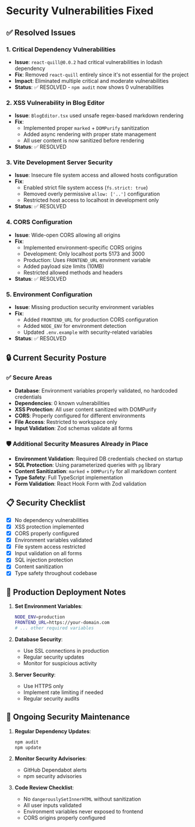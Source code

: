 # Security Vulnerabilities Fixed

## ✅ **Resolved Issues**

### 1. **Critical Dependency Vulnerabilities**
- **Issue**: `react-quill@0.0.2` had critical vulnerabilities in lodash dependency
- **Fix**: Removed `react-quill` entirely since it's not essential for the project
- **Impact**: Eliminated multiple critical and moderate vulnerabilities
- **Status**: ✅ RESOLVED - `npm audit` now shows 0 vulnerabilities

### 2. **XSS Vulnerability in Blog Editor**
- **Issue**: `BlogEditor.tsx` used unsafe regex-based markdown rendering
- **Fix**: 
  - Implemented proper `marked` + `DOMPurify` sanitization
  - Added async rendering with proper state management
  - All user content is now sanitized before rendering
- **Status**: ✅ RESOLVED

### 3. **Vite Development Server Security**
- **Issue**: Insecure file system access and allowed hosts configuration
- **Fix**:
  - Enabled strict file system access (`fs.strict: true`)
  - Removed overly permissive `allow: ['..']` configuration
  - Restricted host access to localhost in development only
- **Status**: ✅ RESOLVED

### 4. **CORS Configuration**
- **Issue**: Wide-open CORS allowing all origins
- **Fix**:
  - Implemented environment-specific CORS origins
  - Development: Only localhost ports 5173 and 3000
  - Production: Uses `FRONTEND_URL` environment variable
  - Added payload size limits (10MB)
  - Restricted allowed methods and headers
- **Status**: ✅ RESOLVED

### 5. **Environment Configuration**
- **Issue**: Missing production security environment variables
- **Fix**:
  - Added `FRONTEND_URL` for production CORS configuration
  - Added `NODE_ENV` for environment detection
  - Updated `.env.example` with security-related variables
- **Status**: ✅ RESOLVED

## 🔒 **Current Security Posture**

### ✅ **Secure Areas**
- **Database**: Environment variables properly validated, no hardcoded credentials
- **Dependencies**: 0 known vulnerabilities
- **XSS Protection**: All user content sanitized with DOMPurify
- **CORS**: Properly configured for different environments
- **File Access**: Restricted to workspace only
- **Input Validation**: Zod schemas validate all forms

### 🛡️ **Additional Security Measures Already in Place**
- **Environment Validation**: Required DB credentials checked on startup
- **SQL Protection**: Using parameterized queries with `pg` library
- **Content Sanitization**: `marked` + `DOMPurify` for all markdown content
- **Type Safety**: Full TypeScript implementation
- **Form Validation**: React Hook Form with Zod validation

## 📋 **Security Checklist**

- [x] No dependency vulnerabilities
- [x] XSS protection implemented
- [x] CORS properly configured
- [x] Environment variables validated
- [x] File system access restricted
- [x] Input validation on all forms
- [x] SQL injection protection
- [x] Content sanitization
- [x] Type safety throughout codebase

## 🚀 **Production Deployment Notes**

1. **Set Environment Variables**:
   ```bash
   NODE_ENV=production
   FRONTEND_URL=https://your-domain.com
   # ... other required variables
   ```

2. **Database Security**:
   - Use SSL connections in production
   - Regular security updates
   - Monitor for suspicious activity

3. **Server Security**:
   - Use HTTPS only
   - Implement rate limiting if needed
   - Regular security audits

## 🔄 **Ongoing Security Maintenance**

1. **Regular Dependency Updates**:
   ```bash
   npm audit
   npm update
   ```

2. **Monitor Security Advisories**:
   - GitHub Dependabot alerts
   - npm security advisories

3. **Code Review Checklist**:
   - No `dangerouslySetInnerHTML` without sanitization
   - All user inputs validated
   - Environment variables never exposed to frontend
   - CORS origins properly configured
